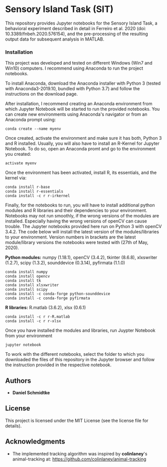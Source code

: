 # Sensory Island Task (SIT)

This repository provides Jupyter notebooks for the Sensory Island Task, a behavioral experiment described in detail in Ferreiro et al. 2020 (doi: 10.3389/fnbeh.2020.576154), and the pre-processing of the resulting output data for subsequent analysis in MATLAB.

### Installation

This project was developed and tested on different Windows (Win7 and Win10) computers. I recommend using Anaconda to run the project notebooks.

To install Anaconda, download the Anaconda installer with Python 3 (tested with Anaconda3-2019.10, bundled with Python 3.7) and follow the instructions on the download page.

After installation, I recommend creating an Anaconda environment from which Jupyter Notebook will be started to run the provided notebooks. You can create new environments using Anaconda's navigator or from an Anaconda prompt using:

    conda create --name myenv

Once created, activate the environment and make sure it has both, Python 3 and R installed. Usually, you will also have to install an R-Kernel for Jupyter Notebook. To do so, open an Anaconda promt and go to the environment you created:

    activate myenv

Once the environment has been activated, install R, its essentials, and the kernel via:

    conda install r-base
    conda install r-essentials 
    conda install -c r r-irkernel

Finally, for the notebooks to run, you will have to install additional python modules and R libraries and their dependencies to your environment. Notebooks may not run smoothly, if the wrong versions of the modules are installed. Especially having the wrong versions of openCV can cause trouble. The Jupyter notebooks provided here run on Python 3 with openCV 3.4.2. The code below will install the latest version of the modules/libraries to your environment. Version numbers in brackets are the latest module/library versions the notebooks were tested with (27th of May, 2020).

**Python modules:** numpy (1.18.1), openCV (3.4.2), tkinter (8.6.8), xlxswriter (1.2.7), scipy (1.3.2), sounddevice (0.3.14), pyfirmata (1.1.0)

    conda install numpy
    conda install opencv
    conda install tk
    conda install xlsxwriter
    conda install scipy
    conda install -c conda-forge python-sounddevice
    conda install -c conda-forge pyfirmata

**R libraries:** R.matlab (3.6.2), xlsx (0.6.1)

    conda install -c r r-R.matlab
    conda install -c r r-xlsx

Once you have installed the modules and libraries, run Juypter Notebook from your environment

    jupyter notebook

To work with the different notebooks, select the folder to which you downloaded the files of this repository in the Jupyter browser and follow the instruction provided in the respective notebook.

## Authors

* **Daniel Schmidtke** 

## License

This project is licensed under the MIT License (see the license file for details). 

## Acknowledgments

* The implemented tracking algorithm was inspired by **colinlaney**'s animal-tracking at: https://github.com/colinlaney/animal-tracking
